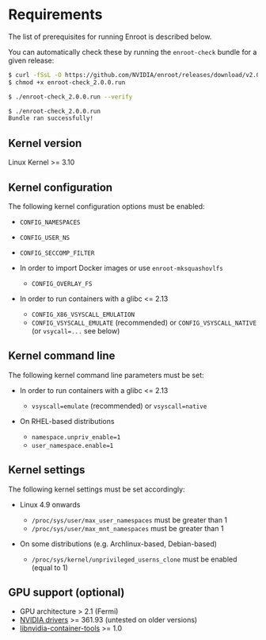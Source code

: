 # Requirements

The list of prerequisites for running Enroot is described below.

You can automatically check these by running the `enroot-check` bundle for a given release:
```sh
$ curl -fSsL -O https://github.com/NVIDIA/enroot/releases/download/v2.0.0/enroot-check_2.0.0.run
$ chmod +x enroot-check_2.0.0.run

$ ./enroot-check_2.0.0.run --verify

$ ./enroot-check_2.0.0.run
Bundle ran successfully!
```

## Kernel version
Linux Kernel >= 3.10

## Kernel configuration
The following kernel configuration options must be enabled:
  * `CONFIG_NAMESPACES`
  * `CONFIG_USER_NS`
  * `CONFIG_SECCOMP_FILTER`
  
  * In order to import Docker images or use `enroot-mksquashovlfs`
    - `CONFIG_OVERLAY_FS`
  * In order to run containers with a glibc <= 2.13
    - `CONFIG_X86_VSYSCALL_EMULATION`
    - `CONFIG_VSYSCALL_EMULATE` (recommended) or `CONFIG_VSYSCALL_NATIVE` (or `vsycall=...` see below)

## Kernel command line
The following kernel command line parameters must be set:
* In order to run containers with a glibc <= 2.13
  - `vsyscall=emulate` (recommended) or `vsyscall=native`
  
* On RHEL-based distributions
  - `namespace.unpriv_enable=1`
  - `user_namespace.enable=1`

## Kernel settings
The following kernel settings must be set accordingly:

* Linux 4.9 onwards
  - `/proc/sys/user/max_user_namespaces` must be greater than 1
  - `/proc/sys/user/max_mnt_namespaces` must be greater than 1

* On some distributions (e.g. Archlinux-based, Debian-based)
  - `/proc/sys/kernel/unprivileged_userns_clone` must be enabled (equal to 1)

## GPU support (optional)

* GPU architecture > 2.1 (Fermi)
* [NVIDIA drivers](https://www.nvidia.com/object/unix.html) >= 361.93 (untested on older versions)
* [libnvidia-container-tools](https://nvidia.github.io/libnvidia-container/) >= 1.0
